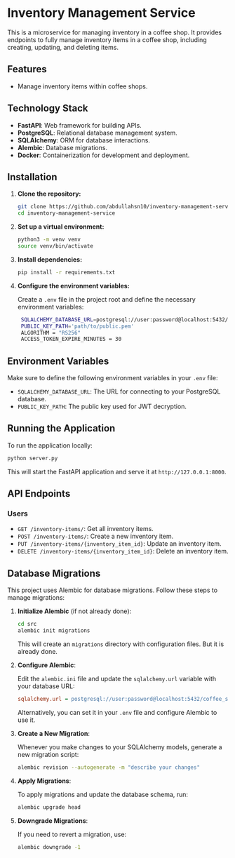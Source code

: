 # Inventory Management Service

This is a microservice for managing inventory in a coffee shop. It provides endpoints to fully manage inventory items in a coffee shop, including creating, updating, and deleting items.
## Features

- Manage inventory items within coffee shops.

## Technology Stack

- **FastAPI**: Web framework for building APIs.
- **PostgreSQL**: Relational database management system.
- **SQLAlchemy**: ORM for database interactions.
- **Alembic**: Database migrations.
- **Docker**: Containerization for development and deployment.

## Installation

1. **Clone the repository:**

   ```bash
   git clone https://github.com/abdullahsn10/inventory-management-service
   cd inventory-management-service
   ```

2. **Set up a virtual environment:**

   ```bash
   python3 -m venv venv
   source venv/bin/activate
   ```

3. **Install dependencies:**

   ```bash
   pip install -r requirements.txt
   ```

4. **Configure the environment variables:**

   Create a `.env` file in the project root and define the necessary environment variables:

   ```bash
    SQLALCHEMY_DATABASE_URL=postgresql://user:password@localhost:5432/inventory_service_db
    PUBLIC_KEY_PATH='path/to/public.pem'
    ALGORITHM = "RS256"
    ACCESS_TOKEN_EXPIRE_MINUTES = 30
   ```

## Environment Variables

Make sure to define the following environment variables in your `.env` file:

- `SQLALCHEMY_DATABASE_URL`: The URL for connecting to your PostgreSQL database.
- `PUBLIC_KEY_PATH`: The public key used for JWT decryption.
## Running the Application

To run the application locally:

```bash
python server.py
```

This will start the FastAPI application and serve it at `http://127.0.0.1:8000`.

## API Endpoints

### Users

- `GET /inventory-items/`: Get all inventory items.
- `POST /inventory-items/`: Create a new inventory item.
- `PUT /inventory-items/{inventory_item_id}`: Update an inventory item.
- `DELETE /inventory-items/{inventory_item_id}`: Delete an inventory item.


## Database Migrations

This project uses Alembic for database migrations. Follow these steps to manage migrations:

1. **Initialize Alembic** (if not already done):
   ```bash
   cd src
   alembic init migrations
   ```

   This will create an `migrations` directory with configuration files. But it is already done.

2. **Configure Alembic**:

   Edit the `alembic.ini` file and update the `sqlalchemy.url` variable with your database URL:

   ```ini
   sqlalchemy.url = postgresql://user:password@localhost:5432/coffee_shop_db
   ```

   Alternatively, you can set it in your `.env` file and configure Alembic to use it.

3. **Create a New Migration**:

   Whenever you make changes to your SQLAlchemy models, generate a new migration script:

   ```bash
   alembic revision --autogenerate -m "describe your changes"
   ```

4. **Apply Migrations**:

   To apply migrations and update the database schema, run:

   ```bash
   alembic upgrade head
   ```

5. **Downgrade Migrations**:

   If you need to revert a migration, use:

   ```bash
   alembic downgrade -1
   ```

